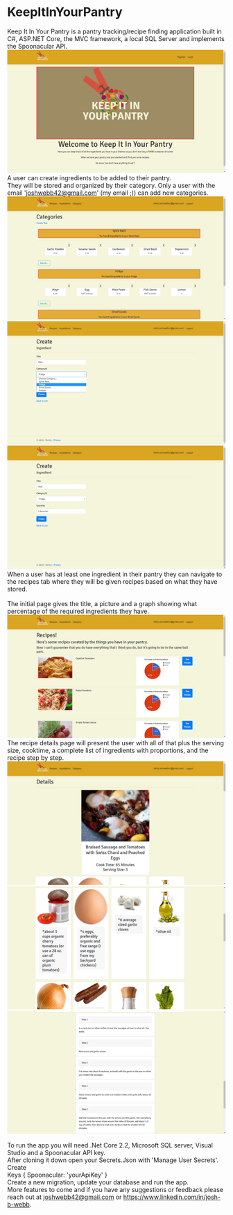 # KeepItInYourPantry
Keep It In Your Pantry is a pantry tracking/recipe finding application built in C#, ASP.NET Core, the MVC framework, a local SQL Server and implements the Spoonacular API.
<img src="Pantry/Pantry/wwwroot/images/Screenshot (12).png">
A user can create ingredients to be added to their pantry.
<br />
They will be stored and organized by their category. Only a user with the email 'joshwebb42@gmail.com' (my email ;)) can add new categories.
<img src="Pantry/Pantry/wwwroot/images/Screenshot (13).png">
<img src="Pantry/Pantry/wwwroot/images/Screenshot (25).png">
<img src="Pantry/Pantry/wwwroot/images/Screenshot (26).png">
When a user has at least one ingredient in their pantry they can navigate to the recipes tab where they will be given recipes based on what they have stored.  
<br />
The initial page gives the title, a picture and a graph showing what percentage of the required ingredients they have.
<img src="Pantry/Pantry/wwwroot/images/Screenshot (27).png">
The recipe details page will present the user with all of that plus the serving size, cooktime, a complete list of ingredients with proportions, and the recipe step by step. 
<img src="Pantry/Pantry/wwwroot/images/Screenshot (28).png">
<img src="Pantry/Pantry/wwwroot/images/Screenshot (29).png">
<img src="Pantry/Pantry/wwwroot/images/Screenshot (30).png">


To run the app you will need .Net Core 2.2, Microsoft SQL server, Visual Studio and a Spoonacular API key.
<br />
After cloning it down open your Secrets.Json with 'Manage User Secrets'.
Create 
<br />
Keys {
 Spoonacular: 'yourApiKey'
}
<br />
Create a new migration, update your database and run the app. 
<br />
More features to come and if you have any suggestions or feedback please reach out at joshwebb42@gmail.com or https://www.linkedin.com/in/josh-b-webb.


